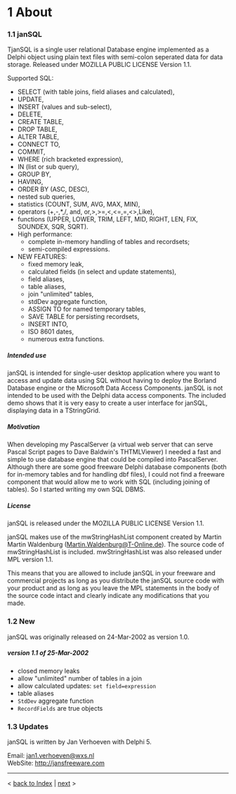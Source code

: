 # 1 About

### 1.1 janSQL

TjanSQL is a single user relational Database engine implemented as a Delphi object using plain text files with semi-colon seperated data for data storage. Released under MOZILLA PUBLIC LICENSE Version 1.1. 

Supported SQL: 
- SELECT (with table joins, field aliases and calculated), 
- UPDATE, 
- INSERT (values and sub-select), 
- DELETE, 
- CREATE TABLE, 
- DROP TABLE, 
- ALTER TABLE, 
- CONNECT TO, 
- COMMIT, 
- WHERE (rich bracketed expression), 
- IN (list or sub query), 
- GROUP BY, 
- HAVING, 
- ORDER BY (ASC, DESC), 
- nested sub queries, 
- statistics (COUNT, SUM, AVG, MAX, MIN), 
- operators (+,-,*,/, and, or,>,>=,<,<=,=,<>,Like), 
- functions (UPPER, LOWER, TRIM, LEFT, MID, RIGHT, LEN, FIX, SOUNDEX, SQR, SQRT). 
- High performance: 
  - complete in-memory handling of tables and recordsets; 
  - semi-compiled expressions. 
- NEW FEATURES: 
  - fixed memory leak, 
  - calculated fields (in select and update statements), 
  - field aliases, 
  - table aliases, 
  - join "unlimited" tables, 
  - stdDev aggregate function, 
  - ASSIGN TO for named temporary tables, 
  - SAVE TABLE for persisting recordsets, 
  - INSERT INTO, 
  - ISO 8601 dates, 
  - numerous extra functions.

##### Intended use

janSQL is intended for single-user desktop application where you want to access and update data using SQL without having to deploy the Borland Database engine or the Microsoft Data Access Components. janSQL is not intended to be used with the Delphi data access components. The included demo shows that it is very easy to create a user interface for janSQL, displaying data in a TStringGrid.

##### Motivation

When developing my PascalServer (a virtual web server that can serve Pascal Script pages to Dave Baldwin's THTMLViewer) I needed a fast and simple to use database engine that could be compiled into PascalServer. Although there are some good freeware Delphi database components (both for in-memory tables and for handling dbf files), I could not find a freeware component that would allow me to work with SQL (including joining of tables). So I started writing my own SQL DBMS.

##### License

janSQL is released under the MOZILLA PUBLIC LICENSE Version 1.1.

janSQL makes use of the mwStringHashList component created by Martin Martin Waldenburg (Martin.Waldenburg@T-Online.de). The source code of mwStringHashList is included. mwStringHashList was also released under MPL version 1.1.

This means that you are allowed to include janSQL in your freeware and commercial projects as long as you distribute the janSQL source code with your product and as long as you leave the MPL statements in the body of the source code intact and clearly indicate any modifications that you made.

### 1.2 New

janSQL was originally released on 24-Mar-2002 as version 1.0.

##### version 1.1 of 25-Mar-2002

- closed memory leaks
- allow "unlimited" number of tables in a join
- allow calculated updates: `set field=expression`
- table aliases
- `StdDev` aggregate function
- `RecordFields` are true objects

### 1.3 Updates

janSQL is written by Jan Verhoeven with Delphi 5.

Email: jan1.verhoeven@wxs.nl    
WebSite: http://jansfreeware.com

-----
< [back to Index](index.md) | [next](2_programming.md) >
